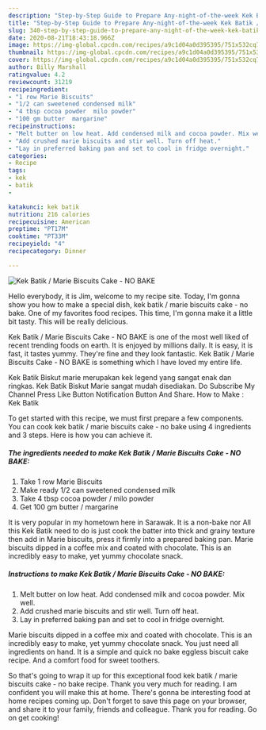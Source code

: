```yaml
---
description: "Step-by-Step Guide to Prepare Any-night-of-the-week Kek Batik / Marie Biscuits Cake - NO BAKE"
title: "Step-by-Step Guide to Prepare Any-night-of-the-week Kek Batik / Marie Biscuits Cake - NO BAKE"
slug: 340-step-by-step-guide-to-prepare-any-night-of-the-week-kek-batik-marie-biscuits-cake-no-bake
date: 2020-08-21T18:43:18.966Z
image: https://img-global.cpcdn.com/recipes/a9c1d04a0d395395/751x532cq70/kek-batik-marie-biscuits-cake-no-bake-recipe-main-photo.jpg
thumbnail: https://img-global.cpcdn.com/recipes/a9c1d04a0d395395/751x532cq70/kek-batik-marie-biscuits-cake-no-bake-recipe-main-photo.jpg
cover: https://img-global.cpcdn.com/recipes/a9c1d04a0d395395/751x532cq70/kek-batik-marie-biscuits-cake-no-bake-recipe-main-photo.jpg
author: Billy Marshall
ratingvalue: 4.2
reviewcount: 31219
recipeingredient:
- "1 row Marie Biscuits"
- "1/2 can sweetened condensed milk"
- "4 tbsp cocoa powder  milo powder"
- "100 gm butter  margarine"
recipeinstructions:
- "Melt butter on low heat. Add condensed milk and cocoa powder. Mix well."
- "Add crushed marie biscuits and stir well. Turn off heat."
- "Lay in preferred baking pan and set to cool in fridge overnight."
categories:
- Recipe
tags:
- kek
- batik
- 

katakunci: kek batik  
nutrition: 216 calories
recipecuisine: American
preptime: "PT17M"
cooktime: "PT33M"
recipeyield: "4"
recipecategory: Dinner

---
```



![Kek Batik / Marie Biscuits Cake - NO BAKE](https://img-global.cpcdn.com/recipes/a9c1d04a0d395395/751x532cq70/kek-batik-marie-biscuits-cake-no-bake-recipe-main-photo.jpg)

Hello everybody, it is Jim, welcome to my recipe site. Today, I'm gonna show you how to make a special dish, kek batik / marie biscuits cake - no bake. One of my favorites food recipes. This time, I'm gonna make it a little bit tasty. This will be really delicious.

Kek Batik / Marie Biscuits Cake - NO BAKE is one of the most well liked of recent trending foods on earth. It is enjoyed by millions daily. It is easy, it is fast, it tastes yummy. They're fine and they look fantastic. Kek Batik / Marie Biscuits Cake - NO BAKE is something which I have loved my entire life.

Kek Batik Biskut marie merupakan kek legend yang sangat enak dan ringkas. Kek Batik Biskut Marie sangat mudah disediakan. Do Subscribe My Channel Press Like Button Notification Button And Share. How to Make : Kek Batik


To get started with this recipe, we must first prepare a few components. You can cook kek batik / marie biscuits cake - no bake using 4 ingredients and 3 steps. Here is how you can achieve it.

<!--inarticleads1-->

##### The ingredients needed to make Kek Batik / Marie Biscuits Cake - NO BAKE:

1. Take 1 row Marie Biscuits
1. Make ready 1/2 can sweetened condensed milk
1. Take 4 tbsp cocoa powder / milo powder
1. Get 100 gm butter / margarine


It is very popular in my hometown here in Sarawak. It is a non-bake nor All this Kek Batik need to do is just cook the batter into thick and grainy texture then add in Marie biscuits, press it firmly into a prepared baking pan. Marie biscuits dipped in a coffee mix and coated with chocolate. This is an incredibly easy to make, yet yummy chocolate snack. 

<!--inarticleads2-->

##### Instructions to make Kek Batik / Marie Biscuits Cake - NO BAKE:

1. Melt butter on low heat. Add condensed milk and cocoa powder. Mix well.
1. Add crushed marie biscuits and stir well. Turn off heat.
1. Lay in preferred baking pan and set to cool in fridge overnight.


Marie biscuits dipped in a coffee mix and coated with chocolate. This is an incredibly easy to make, yet yummy chocolate snack. You just need all ingredients on hand. It is a simple and quick no bake eggless biscuit cake recipe. And a comfort food for sweet toothers. 

So that's going to wrap it up for this exceptional food kek batik / marie biscuits cake - no bake recipe. Thank you very much for reading. I am confident you will make this at home. There's gonna be interesting food at home recipes coming up. Don't forget to save this page on your browser, and share it to your family, friends and colleague. Thank you for reading. Go on get cooking!
